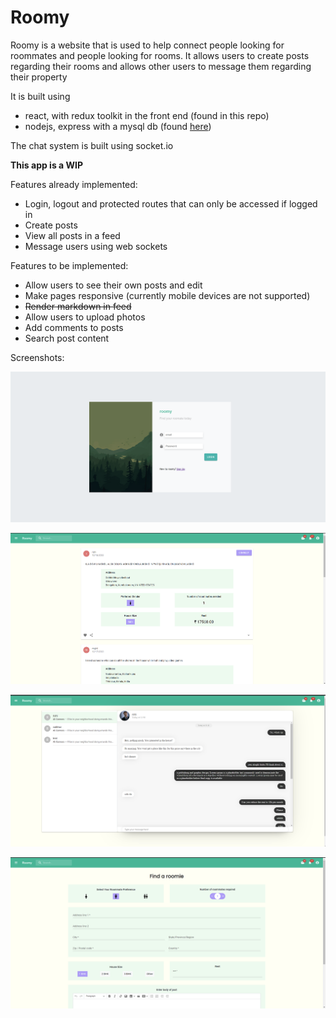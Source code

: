 # Roomy

Roomy is a website that is used to help connect people looking for roommates and people looking for rooms. It allows users to create posts regarding their rooms and allows other users to message them regarding their property

It is built using

- react, with redux toolkit in the front end (found in this repo)
- nodejs, express with a mysql db (found [here](https://github.com/Mighil31/roomy-backend))

The chat system is built using socket.io

**This app is a WIP**

Features already implemented:

- Login, logout and protected routes that can only be accessed if logged in
- Create posts
- View all posts in a feed
- Message users using web sockets

Features to be implemented:

- Allow users to see their own posts and edit
- Make pages responsive (currently mobile devices are not supported)
- ~~Render markdown in feed~~
- Allow users to upload photos
- Add comments to posts
- Search post content

Screenshots:

![Alt text](images/login.png)

![Alt text](images/Feed.png)

![Alt text](images/chat.png)

![Alt text](images/newPost.png)
